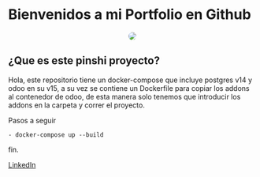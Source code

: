
<h1> Bienvenidos a mi Portfolio en Github</h1>

<p align='center'>
<img src="./profile.gif" style='border-radius:10px;'>
</p>

 <h2> ¿Que es este pinshi proyecto? </h2>
 
 Hola, este repositorio tiene un docker-compose que incluye postgres v14 y odoo en su v15, a su vez se contiene un Dockerfile para copiar los addons al contenedor de odoo, de esta manera solo tenemos que introducir los addons en la carpeta y correr el proyecto.

 Pasos a seguir

    - docker-compose up --build

fin.


[LinkedIn](https://www.linkedin.com/in/brianx340/)
